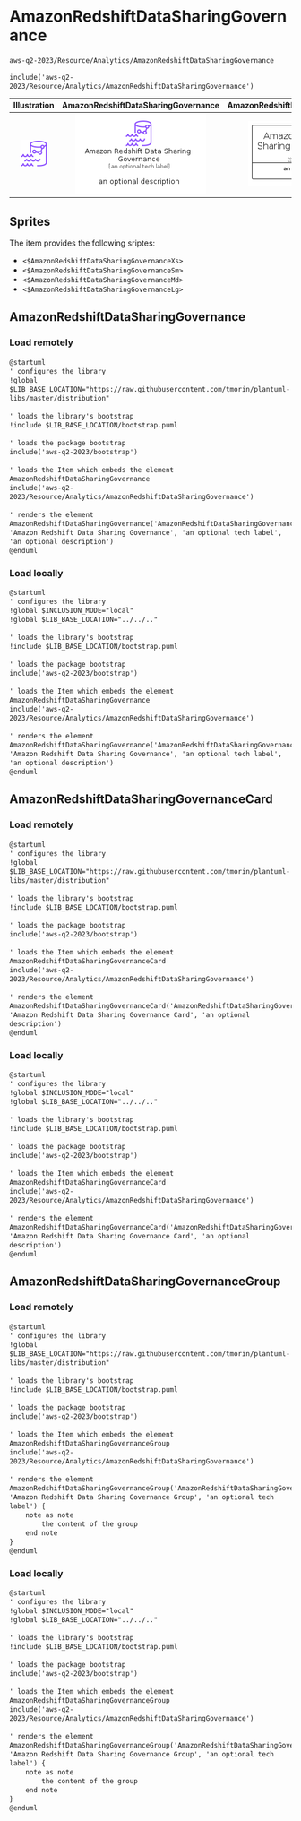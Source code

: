 # AmazonRedshiftDataSharingGovernance


```text
aws-q2-2023/Resource/Analytics/AmazonRedshiftDataSharingGovernance
```

```text
include('aws-q2-2023/Resource/Analytics/AmazonRedshiftDataSharingGovernance')
```



| Illustration | AmazonRedshiftDataSharingGovernance | AmazonRedshiftDataSharingGovernanceCard | AmazonRedshiftDataSharingGovernanceGroup |
| :---: | :---: | :---: | :---: |
| ![illustration for Illustration](../../../aws-q2-2023/Resource/Analytics/AmazonRedshiftDataSharingGovernance.png) | ![illustration for AmazonRedshiftDataSharingGovernance](../../../aws-q2-2023/Resource/Analytics/AmazonRedshiftDataSharingGovernance.Local.png) | ![illustration for AmazonRedshiftDataSharingGovernanceCard](../../../aws-q2-2023/Resource/Analytics/AmazonRedshiftDataSharingGovernanceCard.Local.png) | ![illustration for AmazonRedshiftDataSharingGovernanceGroup](../../../aws-q2-2023/Resource/Analytics/AmazonRedshiftDataSharingGovernanceGroup.Local.png) |



## Sprites
The item provides the following sriptes:

- `<$AmazonRedshiftDataSharingGovernanceXs>`
- `<$AmazonRedshiftDataSharingGovernanceSm>`
- `<$AmazonRedshiftDataSharingGovernanceMd>`
- `<$AmazonRedshiftDataSharingGovernanceLg>`





## AmazonRedshiftDataSharingGovernance

### Load remotely
```plantuml
@startuml
' configures the library
!global $LIB_BASE_LOCATION="https://raw.githubusercontent.com/tmorin/plantuml-libs/master/distribution"

' loads the library's bootstrap
!include $LIB_BASE_LOCATION/bootstrap.puml

' loads the package bootstrap
include('aws-q2-2023/bootstrap')

' loads the Item which embeds the element AmazonRedshiftDataSharingGovernance
include('aws-q2-2023/Resource/Analytics/AmazonRedshiftDataSharingGovernance')

' renders the element
AmazonRedshiftDataSharingGovernance('AmazonRedshiftDataSharingGovernance', 'Amazon Redshift Data Sharing Governance', 'an optional tech label', 'an optional description')
@enduml
```

### Load locally
```plantuml
@startuml
' configures the library
!global $INCLUSION_MODE="local"
!global $LIB_BASE_LOCATION="../../.."

' loads the library's bootstrap
!include $LIB_BASE_LOCATION/bootstrap.puml

' loads the package bootstrap
include('aws-q2-2023/bootstrap')

' loads the Item which embeds the element AmazonRedshiftDataSharingGovernance
include('aws-q2-2023/Resource/Analytics/AmazonRedshiftDataSharingGovernance')

' renders the element
AmazonRedshiftDataSharingGovernance('AmazonRedshiftDataSharingGovernance', 'Amazon Redshift Data Sharing Governance', 'an optional tech label', 'an optional description')
@enduml
```

## AmazonRedshiftDataSharingGovernanceCard

### Load remotely
```plantuml
@startuml
' configures the library
!global $LIB_BASE_LOCATION="https://raw.githubusercontent.com/tmorin/plantuml-libs/master/distribution"

' loads the library's bootstrap
!include $LIB_BASE_LOCATION/bootstrap.puml

' loads the package bootstrap
include('aws-q2-2023/bootstrap')

' loads the Item which embeds the element AmazonRedshiftDataSharingGovernanceCard
include('aws-q2-2023/Resource/Analytics/AmazonRedshiftDataSharingGovernance')

' renders the element
AmazonRedshiftDataSharingGovernanceCard('AmazonRedshiftDataSharingGovernanceCard', 'Amazon Redshift Data Sharing Governance Card', 'an optional description')
@enduml
```

### Load locally
```plantuml
@startuml
' configures the library
!global $INCLUSION_MODE="local"
!global $LIB_BASE_LOCATION="../../.."

' loads the library's bootstrap
!include $LIB_BASE_LOCATION/bootstrap.puml

' loads the package bootstrap
include('aws-q2-2023/bootstrap')

' loads the Item which embeds the element AmazonRedshiftDataSharingGovernanceCard
include('aws-q2-2023/Resource/Analytics/AmazonRedshiftDataSharingGovernance')

' renders the element
AmazonRedshiftDataSharingGovernanceCard('AmazonRedshiftDataSharingGovernanceCard', 'Amazon Redshift Data Sharing Governance Card', 'an optional description')
@enduml
```

## AmazonRedshiftDataSharingGovernanceGroup

### Load remotely
```plantuml
@startuml
' configures the library
!global $LIB_BASE_LOCATION="https://raw.githubusercontent.com/tmorin/plantuml-libs/master/distribution"

' loads the library's bootstrap
!include $LIB_BASE_LOCATION/bootstrap.puml

' loads the package bootstrap
include('aws-q2-2023/bootstrap')

' loads the Item which embeds the element AmazonRedshiftDataSharingGovernanceGroup
include('aws-q2-2023/Resource/Analytics/AmazonRedshiftDataSharingGovernance')

' renders the element
AmazonRedshiftDataSharingGovernanceGroup('AmazonRedshiftDataSharingGovernanceGroup', 'Amazon Redshift Data Sharing Governance Group', 'an optional tech label') {
    note as note
        the content of the group
    end note
}
@enduml
```

### Load locally
```plantuml
@startuml
' configures the library
!global $INCLUSION_MODE="local"
!global $LIB_BASE_LOCATION="../../.."

' loads the library's bootstrap
!include $LIB_BASE_LOCATION/bootstrap.puml

' loads the package bootstrap
include('aws-q2-2023/bootstrap')

' loads the Item which embeds the element AmazonRedshiftDataSharingGovernanceGroup
include('aws-q2-2023/Resource/Analytics/AmazonRedshiftDataSharingGovernance')

' renders the element
AmazonRedshiftDataSharingGovernanceGroup('AmazonRedshiftDataSharingGovernanceGroup', 'Amazon Redshift Data Sharing Governance Group', 'an optional tech label') {
    note as note
        the content of the group
    end note
}
@enduml
```

